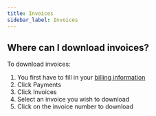 ```yaml
---
title: Invoices 
sidebar_label: Invoices
---
```


## Where can I download invoices?
To download invoices:
1.	You first have to fill in your [billing information](billing-information.md#how-do-i-fill-or-update-billing-information)
2.	Click Payments
3.	Click Invoices
4.	Select an invoice you wish to download
5.	Click on the invoice number to download
